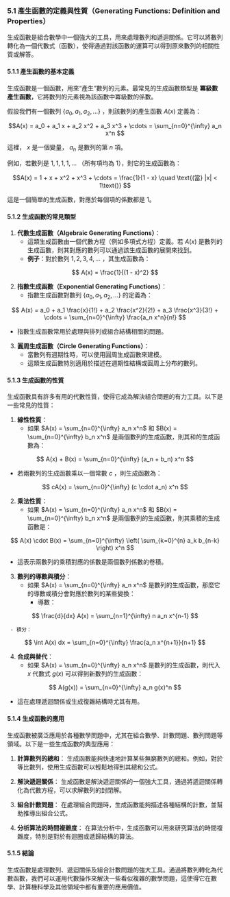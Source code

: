 ### 5.1 產生函數的定義與性質（Generating Functions: Definition and Properties）

生成函數是組合數學中一個強大的工具，用來處理數列和遞迴關係。它可以將數列轉化為一個代數式（函數），使得通過對該函數的運算可以得到原來數列的相關性質或解答。

#### 5.1.1 產生函數的基本定義

生成函數是一個函數，用來“產生”數列的元素。最常見的生成函數類型是 **冪級數產生函數**，它將數列的元素視為該函數中冪級數的係數。

假設我們有一個數列  $\{a_0, a_1, a_2, \dots\}$ ，則該數列的產生函數  $A(x)$  定義為：


```math
A(x) = a_0 + a_1 x + a_2 x^2 + a_3 x^3 + \cdots = \sum_{n=0}^{\infty} a_n x^n

```

這裡， $x$  是一個變量， $a_n$  是數列的第  $n$  項。

例如，若數列是  $1, 1, 1, 1, \dots$ （所有項均為 1），則它的生成函數為：


```math
A(x) = 1 + x + x^2 + x^3 + \cdots = \frac{1}{1 - x} \quad \text{(當} |x| < 1\text{)}

```

這是一個簡單的生成函數，對應於每個項的係數都是 1。

#### 5.1.2 生成函數的常見類型

1. **代數生成函數（Algebraic Generating Functions）**：
   - 這類生成函數由一個代數方程（例如多項式方程）定義。若  $A(x)$  是數列的生成函數，則其對應的數列可以通過該生成函數的展開來找到。
   - **例子**：對於數列  $1, 2, 3, 4, \dots$ ，其生成函數為：

```math
     A(x) = \frac{1}{(1 - x)^2}

```

2. **指數生成函數（Exponential Generating Functions）**：
   - 指數生成函數對數列  $\{a_0, a_1, a_2, \dots\}$  的定義為：

```math
     A(x) = a_0 + a_1 \frac{x}{1!} + a_2 \frac{x^2}{2!} + a_3 \frac{x^3}{3!} + \cdots = \sum_{n=0}^{\infty} \frac{a_n x^n}{n!}

```
   - 指數生成函數常用於處理與排列或組合結構相關的問題。

3. **圓周生成函數（Circle Generating Functions）**：
   - 當數列有週期性時，可以使用圓周生成函數來建模。
   - 這類生成函數特別適用於描述在週期性結構或圓周上分布的數列。

#### 5.1.3 生成函數的性質

生成函數具有許多有用的代數性質，使得它成為解決組合問題的有力工具。以下是一些常見的性質：

1. **線性性質**：
   - 如果  $A(x) = \sum_{n=0}^{\infty} a_n x^n$  和  $B(x) = \sum_{n=0}^{\infty} b_n x^n$  是兩個數列的生成函數，則其和的生成函數為：

```math
     A(x) + B(x) = \sum_{n=0}^{\infty} (a_n + b_n) x^n

```
   - 若兩數列的生成函數乘以一個常數  $c$ ，則生成函數為：

```math
     cA(x) = \sum_{n=0}^{\infty} (c \cdot a_n) x^n

```
   
2. **乘法性質**：
   - 如果  $A(x) = \sum_{n=0}^{\infty} a_n x^n$  和  $B(x) = \sum_{n=0}^{\infty} b_n x^n$  是兩個數列的生成函數，則其乘積的生成函數是：

```math
     A(x) \cdot B(x) = \sum_{n=0}^{\infty} \left( \sum_{k=0}^{n} a_k b_{n-k} \right) x^n

```
   - 這表示兩數列的乘積對應的係數是兩個數列係數的卷積。

3. **數列的導數與積分**：
   - 如果  $A(x) = \sum_{n=0}^{\infty} a_n x^n$  是數列的生成函數，那麼它的導數或積分會對應於數列的某些變換：
     - 導數：

```math
       \frac{d}{dx} A(x) = \sum_{n=1}^{\infty} n a_n x^{n-1}

```
     - 積分：

```math
       \int A(x) dx = \sum_{n=0}^{\infty} \frac{a_n x^{n+1}}{n+1}

```

4. **合成與替代**：
   - 如果  $A(x) = \sum_{n=0}^{\infty} a_n x^n$  是數列的生成函數，則代入  $x$  代數式  $g(x)$  可以得到新數列的生成函數：

```math
     A(g(x)) = \sum_{n=0}^{\infty} a_n g(x)^n

```
   - 這在處理遞迴關係或生成復雜結構時尤其有用。

#### 5.1.4 生成函數的應用

生成函數被廣泛應用於各種數學問題中，尤其在組合數學、計數問題、數列問題等領域。以下是一些生成函數的典型應用：

1. **計算數列的總和**：
   生成函數能夠快速地計算某些無窮數列的總和。例如，對於等比數列，使用生成函數可以輕鬆地得到其總和公式。

2. **解決遞迴關係**：
   生成函數是解決遞迴關係的一個強大工具，通過將遞迴關係轉化為代數方程，可以求解數列的封閉解。

3. **組合計數問題**：
   在處理組合問題時，生成函數能夠描述各種結構的計數，並幫助推導出組合公式。

4. **分析算法的時間複雜度**：
   在算法分析中，生成函數可以用來研究算法的時間複雜度，特別是對於有迴圈或遞歸結構的算法。

#### 5.1.5 結論

生成函數是處理數列、遞迴關係及組合計數問題的強大工具。通過將數列轉化為代數函數，我們可以運用代數操作來解決一些看似複雜的數學問題，這使得它在數學、計算機科學及其他領域中都有重要的應用價值。